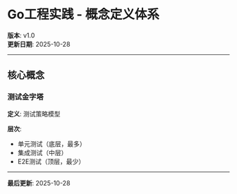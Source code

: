 # Go工程实践 - 概念定义体系

**版本**: v1.0  
**更新日期**: 2025-10-28

---

## 核心概念

### 测试金字塔

**定义**: 测试策略模型

**层次**:
- 单元测试（底层，最多）
- 集成测试（中层）
- E2E测试（顶层，最少）

---

**最后更新**: 2025-10-28

